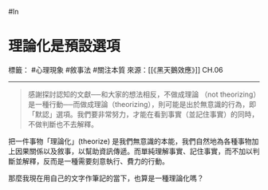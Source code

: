 #ln 
# 理論化是預設選項
標籤： #心理現象 #敘事法 #關注本質 
來源：[[《黑天鵝效應》]] CH.06

---

> 感謝探討認知的文獻──和大家的想法相反，不做成理論 （not theorizing）是一種行動──而做成理論（theorizing），則可能是出於無意識的行為，即「默認」選項。我們要非常努力，才能在看到事實（並記住事實）的同時，不做判斷也不去解釋。

把一件事物「理論化」(theorize) 是我們無意識的本能，我們自然地為各種事物加上因果關係以及敘事，以幫助資訊傳遞。而單純理解事實、記住事實，而不加以判斷並解釋，反而是一種需要刻意執行、費力的行動。

那麼我現在用自己的文字作筆記的當下，也算是一種理論化嗎？